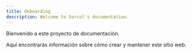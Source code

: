 ```yaml
---
title: Onboarding
description: Welcome to Sorcol's documentation.
---
```


Bienvenido a este proyecto de documentación.

Aquí encontrarás información sobre cómo crear y mantener este sitio web.

